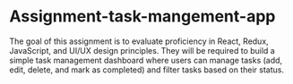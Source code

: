 # Assignment-task-mangement-app
The goal of this assignment is to evaluate proficiency in React, Redux, JavaScript, and UI/UX design principles. They will be required to build a simple task management dashboard where users can manage tasks (add, edit, delete, and mark as completed) and filter tasks based on their status.
